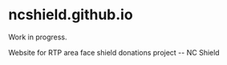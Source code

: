 # ncshield.github.io

Work in progress.

Website for RTP area face shield donations project -- NC Shield
